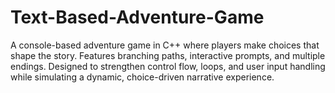 # Text-Based-Adventure-Game
A console-based adventure game in C++ where players make choices that shape the story. Features branching paths, interactive prompts, and multiple endings. Designed to strengthen control flow, loops, and user input handling while simulating a dynamic, choice-driven narrative experience.
